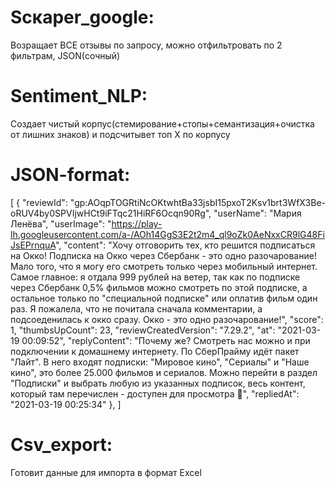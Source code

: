 # Scкaper_google:
Возращает ВСЕ отзывы по запросу, можно отфильтровать по 2 фильтрам, JSON(сочный)
# Sentiment_NLP:
Создает чистый корпус(стемирование+стопы+семантизация+очистка от лишних знаков) и подсчитывет топ Х по корпусу
# JSON-format:
[
    {
        "reviewId": "gp:AOqpTOGRtiNcOKtwhtBa33jsbI15pxoT2Ksv1brt3WfX3Be-oRUV4by0SPVIjwHCt9iFTqc21HiRF6Ocqn90Rg",
        "userName": "Мария Ленёва",
        "userImage": "https://play-lh.googleusercontent.com/a-/AOh14GgS3E2t2m4_ql9oZk0AeNxxCR9lG48FiJsEPrnquA",
        "content": "Хочу отговорить тех, кто решится подписаться на Окко! Подписка на Окко через Сбербанк - это одно разочарование! Мало того, что я могу его смотреть только через мобильный интернет. Самое главное: я отдала 999 рублей на ветер, так как по подписке через Сбербанк 0,5% фильмов можно смотреть по этой подписке, а остальное только по \"специальной подписке\" или оплатив фильм один раз. Я пожалела, что не почитала сначала комментарии, а подсоеденилась к окко сразу. Окко - это одно разочарование!",
        "score": 1,
        "thumbsUpCount": 23,
        "reviewCreatedVersion": "7.29.2",
        "at": "2021-03-19 00:09:52",
        "replyContent": "Почему же? Смотреть нас можно и при подключении к домашнему интернету. По СберПрайму идёт пакет \"Лайт\". В него входят подписки: \"Мировое кино\", \"Сериалы\" и \"Наше кино\", это более 25.000 фильмов и сериалов. Можно перейти в раздел \"Подписки\" и выбрать любую из указанных подписок, весь контент, который там перечислен - доступен для просмотра 🙂",
        "repliedAt": "2021-03-19 00:25:34"
    },
]
# Csv_export:
Готовит данные для импорта в формат Excel

